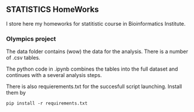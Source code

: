 ## STATISTICS HomeWorks 

I store here my homeworks for statitistic course in Bioinformatics Institute.

### Olympics project

The data folder contains (wow) the data for the analysis. There is a number of .csv tables. 

The python code in .ipynb combines the tables into the full dataset and continues with a several analysis steps. 

There is also requierements.txt for the succesfull script launching. Install them by 

``` pip install -r requirements.txt ```
